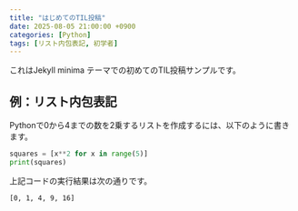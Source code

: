 ```yaml
---
title: "はじめてのTIL投稿"
date: 2025-08-05 21:00:00 +0900
categories: [Python]
tags: [リスト内包表記, 初学者]
---
```


これはJekyll minima テーマでの初めてのTIL投稿サンプルです。

## 例：リスト内包表記

Pythonで0から4までの数を2乗するリストを作成するには、以下のように書きます。

```python
squares = [x**2 for x in range(5)]
print(squares)
```

上記コードの実行結果は次の通りです。

```
[0, 1, 4, 9, 16]
```
